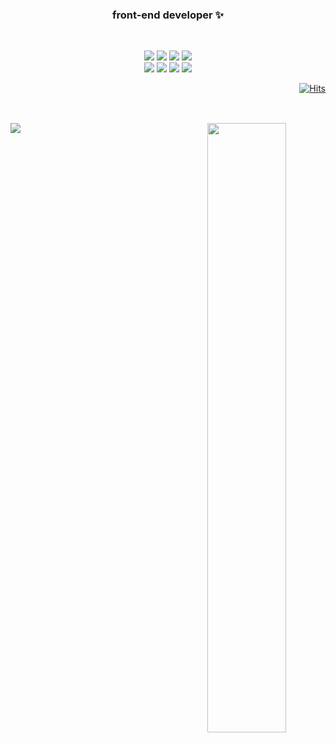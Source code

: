 <div align="center">
  
  ### front-end developer ✨
  
  </br>
  
  <img src="https://img.shields.io/badge/TypeScript-3178C6?style=flat-square&logo=TypeScript&logoColor=white"/></a>
  <img src="https://img.shields.io/badge/JavaScript-F7DF1E?style=flat-square&logo=JavaScript&logoColor=white"/></a>
  <img src="https://img.shields.io/badge/React.js-61DAFB?style=flat-square&logo=React&logoColor=white"/></a>
  <img src="https://img.shields.io/badge/Next.js-00000?style=flat-square&logo=Next.js&logoColor=white"/></a><br/>
  <img src="https://img.shields.io/badge/MobX-FF9955?style=flat-square&logo=MobX&logoColor=white"/></a>
  <img src="https://img.shields.io/badge/HTML5-E34F26?style=flat-square&logo=html5&logoColor=white"/></a>
  <img src="https://img.shields.io/badge/CSS3-1572B6?style=flat-square&logo=CSS3&logoColor=white"/></a>
  <img src="https://img.shields.io/badge/styled components-DB7093?style=flat-square&logo=styled-components&logoColor=white"/>
  
  <div align="right">
  
  [![Hits](https://hits.seeyoufarm.com/api/count/incr/badge.svg?url=https%3A%2F%2Fgithub.com%2Fstrongpond&count_bg=%232484E1&title_bg=%23555555&icon=github.svg&icon_color=%23E7E7E7&title=github&edge_flat=false)](https://hits.seeyoufarm.com)
  
  </div>
  <h2></h2>
  
</div>

<div align="center">
  
  </br>
  
 
 <img align="left" src="https://github-readme-stats.vercel.app/api/top-langs/?username=strongpond&theme=dracula&exclude_repo=2020_1_CPL,2021_1_OOP,2021_2_ESL&layout=compact&langs_count=10&hide_border=true"/>
 
  <img align="right" width="50%" src="https://github-readme-stats.vercel.app/api?username=strongpond&show_icons=true&theme=dracula&hide_border=true&hide="/>
 
  
  </div>

